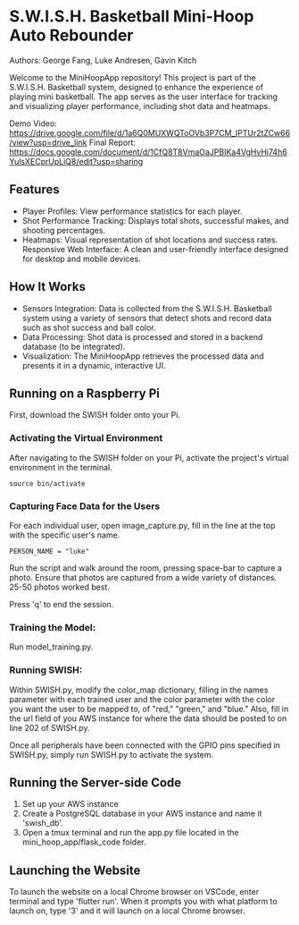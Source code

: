# S.W.I.S.H. Basketball Mini-Hoop Auto Rebounder

Authors: George Fang, Luke Andresen, Gavin Kitch

Welcome to the MiniHoopApp repository! This project is part of the S.W.I.S.H. Basketball system, designed to enhance the experience of playing mini basketball. The app serves as the user interface for tracking and visualizing player performance, including shot data and heatmaps.

Demo Video: https://drive.google.com/file/d/1a6Q0MUXWQToOVb3P7CM_IPTUr2tZCw66/view?usp=drive_link
Final Report: https://docs.google.com/document/d/1CfQ8T8VmaOaJPBIKa4VgHvHj74h6YulsXECprUpLiQ8/edit?usp=sharing

## Features
* Player Profiles: View performance statistics for each player.
* Shot Performance Tracking: Displays total shots, successful makes, and shooting percentages.
* Heatmaps: Visual representation of shot locations and success rates.
Responsive Web Interface: A clean and user-friendly interface designed for desktop and mobile devices.
## How It Works
* Sensors Integration: Data is collected from the S.W.I.S.H. Basketball system using a variety of sensors that detect shots and record data such as shot success and ball color.
* Data Processing: Shot data is processed and stored in a backend database (to be integrated).
* Visualization: The MiniHoopApp retrieves the processed data and presents it in a dynamic, interactive UI.

## Running on a Raspberry Pi

First, download the SWISH folder onto your Pi.

### Activating the Virtual Environment

After navigating to the SWISH folder on your Pi, activate the project's virtual environment in the terminal.

```
source bin/activate
```

### Capturing Face Data for the Users

For each individual user, open image_capture.py, fill in the line at the top with the specific user's name.
```
PERSON_NAME = "luke"
```
Run the script and walk around the room, pressing space-bar to capture a photo. Ensure that photos are captured from a wide variety of distances. 25-50 photos worked best.

Press 'q' to end the session.

### Training the Model:
Run model_training.py.

### Running SWISH:

Within SWISH.py, modify the color_map dictionary, filling in the names parameter with each trained user and the color parameter with the color you want the user to be mapped to, of "red," "green," and "blue." Also, fill in the url field of you AWS instance for where the data should be posted to on line 202 of SWISH.py.

Once all peripherals have been connected with the GPIO pins specified in SWISH.py, simply run SWISH.py to activate the system.

## Running the Server-side Code
1. Set up your AWS instance 
2. Create a PostgreSQL database in your AWS instance and name it 'swish_db'.
3. Open a tmux terminal and run the app.py file located in the mini_hoop_app/flask_code folder.

## Launching the Website

To launch the website on a local Chrome browser on VSCode, enter terminal and type 'flutter run'. When it prompts you with what platform to launch on, type '3' and it will launch on a local Chrome browser. 
